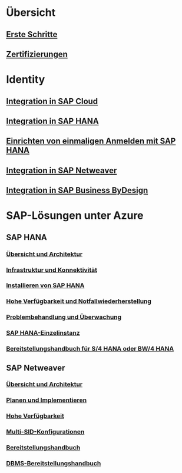 # Übersicht
## [Erste Schritte](get-started.md)
## [Zertifizierungen](sap-certifications.md)
# Identity
## [Integration in SAP Cloud](../../../active-directory/active-directory-saas-sap-customer-cloud-tutorial.md?toc=%2fazure%2fvirtual-machines%2fworkloads%2fsap%2ftoc.json)
## [Integration in SAP HANA](../../../active-directory/active-directory-saas-sap-hana-cloud-platform-identity-authentication-tutorial.md?toc=%2fazure%2fvirtual-machines%2fworkloads%2fsap%2ftoc.json)
## [Einrichten von einmaligen Anmelden mit SAP HANA](../../../active-directory/active-directory-saas-sap-hana-cloud-platform-tutorial.md?toc=%2fazure%2fvirtual-machines%2fworkloads%2fsap%2ftoc.json)
## [Integration in SAP Netweaver](../../../active-directory/active-directory-saas-sap-netweaver-tutorial.md?toc=%2fazure%2fvirtual-machines%2fworkloads%2fsap%2ftoc.json)
## [Integration in SAP Business ByDesign](../../../active-directory/active-directory-saas-sapbusinessbydesign-tutorial.md?toc=%2fazure%2fvirtual-machines%2fworkloads%2fsap%2ftoc.json)
# SAP-Lösungen unter Azure
## SAP HANA
### [Übersicht und Architektur](hana-overview-architecture.md)
### [Infrastruktur und Konnektivität](hana-overview-infrastructure-connectivity.md)
### [Installieren von SAP HANA](hana-installation.md)
### [Hohe Verfügbarkeit und Notfallwiederherstellung](hana-overview-high-availability-disaster-recovery.md)
### [Problembehandlung und Überwachung](troubleshooting-monitoring.md)
### [SAP HANA-Einzelinstanz](hana-get-started.md)
### [Bereitstellungshandbuch für S/4 HANA oder BW/4 HANA](cal-s4h.md)
## SAP Netweaver
### [Übersicht und Architektur](suse-quickstart.md)
### [Planen und Implementieren](planning-guide.md)
### [Hohe Verfügbarkeit](high-availability-guide.md)
### [Multi-SID-Konfigurationen](high-availability-multi-sid.md)
### [Bereitstellungshandbuch](deployment-guide.md)
### [DBMS-Bereitstellungshandbuch](dbms-guide.md)